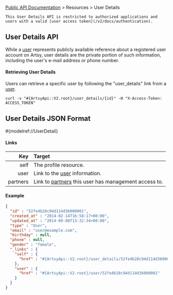 [Public API Documentation](/v2) &gt; Resources &gt; User Details

``` alert[info]
This User Details API is restricted to authorized applications and users with a valid [user access token](/v2/docs/authentication).
```

## User Details API

While a [user](/v2/docs/users) represents publicly available reference about a registered user account on Artsy, user details are the private portion of such information, including the user's e-mail address or phone number.

#### Retrieving User Details

Users can retrieve a specific user by following the "user_details" link from a [user](/v2/docs/users).

```
curl -v "#{ArtsyApi::V2.root}/user_details/{id}" -H "X-Access-Token: ACCESS_TOKEN"
```

## User Details JSON Format

#{modelref://UserDetail}

#### Links

Key        | Target                                                                  |
----------:|:------------------------------------------------------------------------|
self       | The profile resource.                                                   |
user       | Link to the [user](/v2/docs/users) information.                            |
partners   | Link to [partners](/v2/docs/partners) this user has management access to.  |

#### Example

``` json
{
  "id" : "52fe4b28c94d114d36000001",
  "created_at" : "2014-02-14T16:58:17+00:00",
  "updated_at" : "2014-09-08T13:32:34+00:00",
  "type" : "User",
  "email" : "user@example.com",
  "birthday" : null,
  "phone" : null,
  "gender" : "female",
  "_links" : {
    "self" : {
      "href" : "#{ArtsyApi::V2.root}/user_details/52fe4b28c94d114d36000001"
    },
    "user" : {
      "href" : "#{ArtsyApi::V2.root}/user/52fe4b28c94d114d36000001"
    }
  }
}
```
